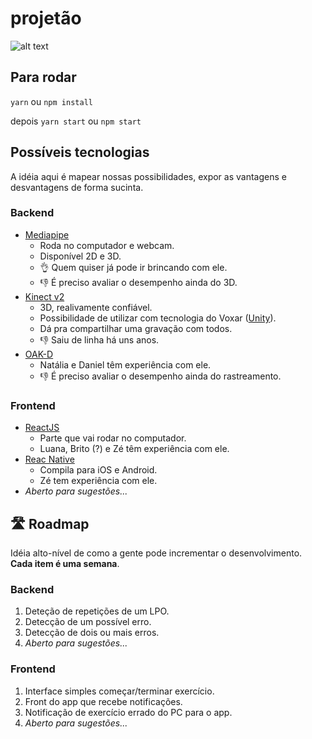 # projetão

![alt text](https://pm1.narvii.com/7845/c41dc31b4a9b5ce19bcb79a948a7e329a94f1947r1-400-400v2_128.jpg)

## Para rodar

```yarn``` ou ```npm install```

depois
```yarn start``` ou ```npm start```

## Possíveis tecnologias

A idéia aqui é mapear nossas possibilidades, expor as vantagens e desvantagens de forma sucinta.

### Backend
* [Mediapipe](https://google.github.io/mediapipe/solutions/pose)
  * Roda no computador e webcam.
  * Disponível 2D e 3D.
  * 👌 Quem quiser já pode ir brincando com ele.
  * 👎 É preciso avaliar o desempenho ainda do 3D.
* [Kinect v2](https://www.microsoft.com/en-us/download/details.aspx?id=44561)
  * 3D, realivamente confiável.
  * Possibilidade de utilizar com tecnologia do Voxar ([Unity](https://unity.com/)).
  * Dá pra compartilhar uma gravação com todos.
  * 👎 Saiu de linha há uns anos.
* [OAK-D](https://opencv.org/opencv-spatial-ai-competition/)
  * Natália e Daniel têm experiência com ele.
  * 👎 É preciso avaliar o desempenho ainda do rastreamento.

### Frontend
* [ReactJS](https://reactjs.org/docs/getting-started.html)
  * Parte que vai rodar no computador.
  * Luana, Brito (?) e Zé têm experiência com ele.
* [Reac Native](https://reactnative.dev/docs/getting-started)
  * Compila para iOS e Android.
  * Zé tem experiência com ele.
* *Aberto para sugestões...*


## 🛣 Roadmap

Idéia alto-nível de como a gente pode incrementar o desenvolvimento. **Cada item é uma semana**.

### Backend
1. Deteção de repetições de um LPO.
2. Detecção de um possível erro.
3. Detecção de dois ou mais erros.
4. *Aberto para sugestões...*

### Frontend
1. Interface simples começar/terminar exercício.
2. Front do app que recebe notificações.
3. Notificação de exercício errado do PC para o app.
4. *Aberto para sugestões...*